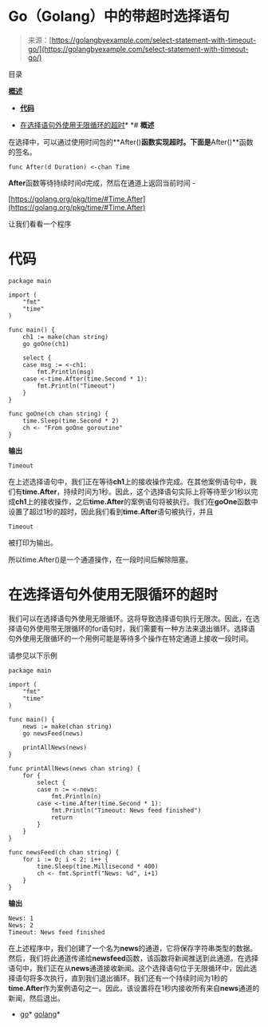 <!--yml

类别：未分类

日期：2024-10-13 06:24:13

-->

# Go（Golang）中的带超时选择语句

> 来源：[https://golangbyexample.com/select-statement-with-timeout-go/](https://golangbyexample.com/select-statement-with-timeout-go/)

目录

**[概述](#Overview "Overview")**

+   **[代码](#Code "Code")**

+   [在选择语句外使用无限循环的超时](#Timeout_with_infinite_for_loop_outside_select_statement "Timeout with infinite for loop outside select statement")*  *# **概述**

在选择中，可以通过使用时间包的**After()**函数实现超时。下面是**After()**函数的签名。

```
func After(d Duration) <-chan Time
```

**After**函数等待持续时间d完成，然后在通道上返回当前时间 -

[https://golang.org/pkg/time/#Time.After](https://golang.org/pkg/time/#Time.After)

让我们看看一个程序

# **代码**

```
package main

import (
	"fmt"
	"time"
)

func main() {
	ch1 := make(chan string)
	go goOne(ch1)

	select {
	case msg := <-ch1:
		fmt.Println(msg)
	case <-time.After(time.Second * 1):
		fmt.Println("Timeout")
	}
}

func goOne(ch chan string) {
	time.Sleep(time.Second * 2)
	ch <- "From goOne goroutine"
}
```

**输出**

```
Timeout
```

在上述选择语句中，我们正在等待**ch1**上的接收操作完成。在其他案例语句中，我们有**time.After**，持续时间为1秒。因此，这个选择语句实际上将等待至少1秒以完成**ch1**上的接收操作，之后**time.After**的案例语句将被执行。我们在**goOne**函数中设置了超过1秒的超时，因此我们看到**time.After**语句被执行，并且

```
Timeout
```

被打印为输出。

所以time.After()是一个通道操作，在一段时间后解除阻塞。

# **在选择语句外使用无限循环的超时**

我们可以在选择语句外使用无限循环。这将导致选择语句执行无限次。因此，在选择语句外使用带无限循环的for语句时，我们需要有一种方法来退出循环。选择语句外使用无限循环的一个用例可能是等待多个操作在特定通道上接收一段时间。

请参见以下示例

```
package main

import (
	"fmt"
	"time"
)

func main() {
	news := make(chan string)
	go newsFeed(news)

	printAllNews(news)
}

func printAllNews(news chan string) {
	for {
		select {
		case n := <-news:
			fmt.Println(n)
		case <-time.After(time.Second * 1):
			fmt.Println("Timeout: News feed finished")
			return
		}
	}
}

func newsFeed(ch chan string) {
	for i := 0; i < 2; i++ {
		time.Sleep(time.Millisecond * 400)
		ch <- fmt.Sprintf("News: %d", i+1)
	}
}
```

**输出**

```
News: 1
News: 2
Timeout: News feed finished
```

在上述程序中，我们创建了一个名为**news**的通道，它将保存字符串类型的数据。然后，我们将此通道传递给**newsfeed**函数，该函数将新闻推送到此通道。在选择语句中，我们正在从**news**通道接收新闻。这个选择语句位于无限循环中，因此选择语句将多次执行，直到我们退出循环。我们还有一个持续时间为1秒的**time.After**作为案例语句之一。因此，该设置将在1秒内接收所有来自**news**通道的新闻，然后退出。

+   [go](https://golangbyexample.com/tag/go/)*   [golang](https://golangbyexample.com/tag/golang/)*
